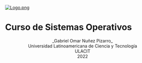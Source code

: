 [![Logo.png](https://i.postimg.cc/TPvjD7ws/Logo.png)](https://postimg.cc/v4X6Rv57)

# Curso de Sistemas Operativos

<div align="center">
_Gabriel Omar Nuñez Pizarro_ <br>
Universidad Latinoamericana de Ciencia y Tecnología <br>
ULACIT <br>
2022
</div>

